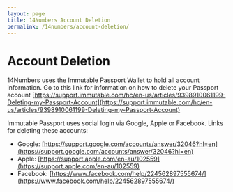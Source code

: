 ```yaml
---
layout: page
title: 14Numbers Account Deletion
permalink: /14numbers/account-deletion/
---
```


# Account Deletion

14Numbers uses the Immutable Passport Wallet to hold all account information. Go to this link for information on how to delete your Passport account [https://support.immutable.com/hc/en-us/articles/9398910061199-Deleting-my-Passport-Account](https://support.immutable.com/hc/en-us/articles/9398910061199-Deleting-my-Passport-Account)

Immutable Passport uses social login via Google, Apple or Facebook. Links for deleting these accounts:

* Google: [https://support.google.com/accounts/answer/32046?hl=en](https://support.google.com/accounts/answer/32046?hl=en)
* Apple: [https://support.apple.com/en-au/102559](https://support.apple.com/en-au/102559)
* Facebook: [https://www.facebook.com/help/224562897555674/](https://www.facebook.com/help/224562897555674/)
